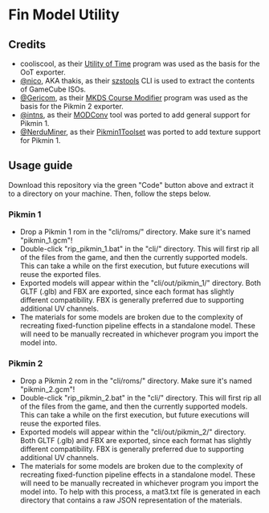# Fin Model Utility

## Credits

- cooliscool, as their [Utility of Time](http://wiki.maco64.com/Tools/Utility_of_Time) program was used as the basis for the OoT exporter.
- [@nico](https://github.com/nico), AKA thakis, as their [szstools](http://amnoid.de/gc/) CLI is used to extract the contents of GameCube ISOs.
- [@Gericom](https://github.com/Gericom), as their [MKDS Course Modifier](https://www.romhacking.net/utilities/1285/) program was used as the basis for the Pikmin 2 exporter.
- [@intns](https://github.com/intns), as their [MODConv](https://github.com/intns/MODConv) tool was ported to add general support for Pikmin 1.
- [@NerduMiner](https://github.com/NerduMiner), as their [Pikmin1Toolset](https://github.com/NerduMiner/Pikmin1Toolset) was ported to add texture support for Pikmin 1.

## Usage guide

Download this repository via the green "Code" button above and extract it to a directory on your machine. Then, follow the steps below.

### Pikmin 1

- Drop a Pikmin 1 rom in the "cli/roms/" directory. Make sure it's named "pikmin_1.gcm"!
- Double-click "rip_pikmin_1.bat" in the "cli/" directory. This will first rip all of the files from the game, and then the currently supported models. This can take a while on the first execution, but future executions will reuse the exported files.
- Exported models will appear within the "cli/out/pikmin_1/" directory. Both GLTF (.glb) and FBX are exported, since each format has slightly different compatibility. FBX is generally preferred due to supporting additional UV channels.
- The materials for some models are broken due to the complexity of recreating fixed-function pipeline effects in a standalone model. These will need to be manually recreated in whichever program you import the model into.

### Pikmin 2

- Drop a Pikmin 2 rom in the "cli/roms/" directory. Make sure it's named "pikmin_2.gcm"!
- Double-click "rip_pikmin_2.bat" in the "cli/" directory. This will first rip all of the files from the game, and then the currently supported models. This can take a while on the first execution, but future executions will reuse the exported files.
- Exported models will appear within the "cli/out/pikmin_2/" directory. Both GLTF (.glb) and FBX are exported, since each format has slightly different compatibility. FBX is generally preferred due to supporting additional UV channels.
- The materials for some models are broken due to the complexity of recreating fixed-function pipeline effects in a standalone model. These will need to be manually recreated in whichever program you import the model into. To help with this process, a mat3.txt file is generated in each directory that contains a raw JSON representation of the materials.